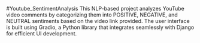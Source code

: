 #Youtube_SentimentAnalysis
This NLP-based project analyzes YouTube video comments by categorizing them into POSITIVE, NEGATIVE, and NEUTRAL sentiments based on the video link provided. The user interface is built using Gradio, a Python library that integrates seamlessly with Django for efficient UI development.
